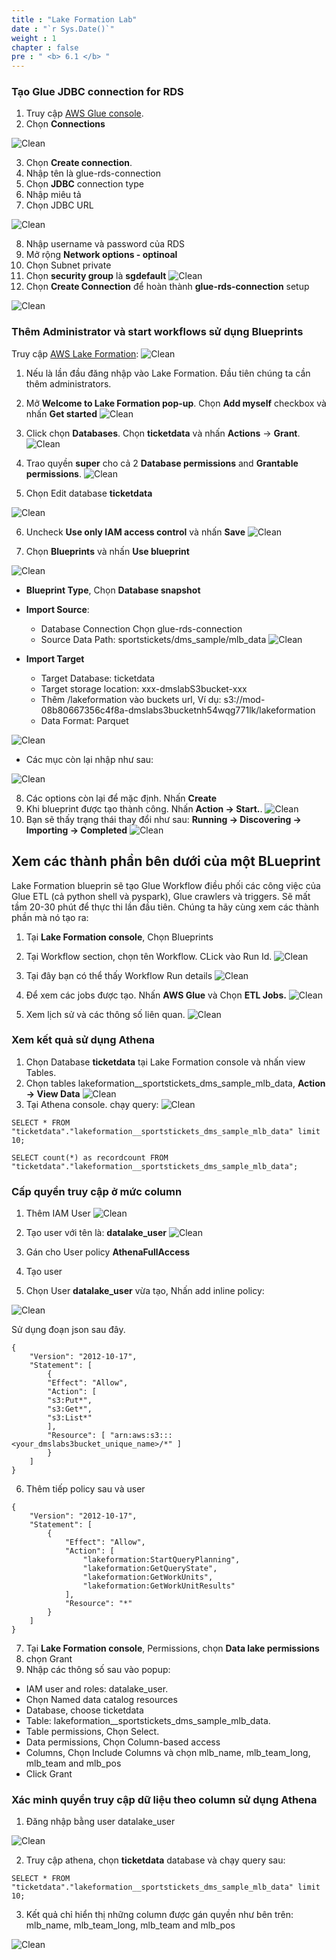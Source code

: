 ```yaml
---
title : "Lake Formation Lab"
date : "`r Sys.Date()`"
weight : 1
chapter : false
pre : " <b> 6.1 </b> "
---
```


### Tạo Glue JDBC connection for RDS
1. Truy cập [AWS Glue console](https://console.aws.amazon.com/glue/home).
2. Chọn **Connections** 

![Clean](/WorkShopTwo/images/6.clean/2.png)

3. Chọn **Create connection**.
4. Nhập tên là glue-rds-connection
5. Chọn **JDBC** connection type
6. Nhập miêu tả
7. Chọn JDBC URL

![Clean](/WorkShopTwo/images/6.clean/3.png)

8. Nhập username và password của RDS
9. Mở rộng **Network options - optinoal**
10. Chọn Subnet private
11. Chọn **security group** là **sgdefault**
![Clean](/WorkShopTwo/images/6.clean/4.png)
12. Chọn **Create Connection** để hoàn thành **glue-rds-connection** setup

![Clean](/WorkShopTwo/images/6.clean/5.png)

### Thêm Administrator và start workflows sử dụng Blueprints

Truy cập [AWS Lake Formation](https://console.aws.amazon.com/lakeformation/home): 
![Clean](/WorkShopTwo/images/6.clean/6.png)

1. Nếu là lần đầu đăng nhập vào Lake Formation. Đầu tiên chúng ta cần thêm administrators.
2. Mở **Welcome to Lake Formation pop-up**. Chọn **Add myself** checkbox và nhấn **Get started**
![Clean](/WorkShopTwo/images/6.clean/77.png)

3. Click chọn **Databases**. Chọn **ticketdata** và nhấn **Actions** -> **Grant**.
![Clean](/WorkShopTwo/images/6.clean/8.png)
4. Trao quyền **super** cho cả 2 **Database permissions** and **Grantable permissions**.
![Clean](/WorkShopTwo/images/6.clean/9.png)

5. Chọn Edit database **ticketdata**

![Clean](/WorkShopTwo/images/6.clean/10.png)

6. Uncheck **Use only IAM access control** và nhấn **Save**
![Clean](/WorkShopTwo/images/6.clean/1111.jpeg)

7. Chọn **Blueprints** và nhấn **Use blueprint**

![Clean](/WorkShopTwo/images/6.clean/11.png)

- **Blueprint Type**, Chọn **Database snapshot**
- **Import Source**: 
    - Database Connection Chọn glue-rds-connection
    - Source Data Path: sportstickets/dms_sample/mlb_data
![Clean](/WorkShopTwo/images/6.clean/12.png)

- **Import Target**
    - Target Database: ticketdata
    - Target storage location: xxx-dmslabS3bucket-xxx
    - Thêm /lakeformation vào buckets url, Ví dụ: s3://mod-08b80667356c4f8a-dmslabs3bucketnh54wqg771lk/lakeformation
    - Data Format: Parquet

![Clean](/WorkShopTwo/images/6.clean/1313.png)

- Các mục còn lại nhập như sau:

![Clean](/WorkShopTwo/images/6.clean/144.png)

8. Các options còn lại để mặc định. Nhấn **Create**
9. Khi blueprint được tạo thành công. Nhấn **Action → Start.**. 
![Clean](/WorkShopTwo/images/6.clean/14.png)
10. Bạn sẽ thấy trạng thái thay đổi như sau: **Running → Discovering → Importing → Completed**
![Clean](/WorkShopTwo/images/6.clean/15.png)

## Xem các thành phần bên dưới của một BLueprint
Lake Formation blueprin sẽ tạo Glue Workflow điều phối các công việc của Glue ETL (cả python shell và pyspark), Glue crawlers và triggers. Sẽ mất tầm 20-30 phút để thực thi lần đầu tiên. Chúng ta hãy cùng xem các thành phần mà nó tạo ra:
1. Tại **Lake Formation console**, Chọn Blueprints
2. Tại  Workflow section, chọn tên Workflow. CLick vào Run Id.
![Clean](/WorkShopTwo/images/6.clean/16.png)

3. Tại đây bạn có thể thấy Workflow Run details
![Clean](/WorkShopTwo/images/6.clean/17.png)

4. Để xem các jobs được tạo. Nhấn **AWS Glue** và Chọn **ETL Jobs.**
![Clean](/WorkShopTwo/images/6.clean/18.png)

5. Xem lịch sử và các thông số liên quan.
![Clean](/WorkShopTwo/images/6.clean/19.png)


### Xem kết quả sử dụng Athena

1. Chọn Database **ticketdata** tại Lake Formation console và nhấn view Tables.
2. Chọn tables lakeformation__sportstickets_dms_sample_mlb_data, **Action → View Data**
![Clean](/WorkShopTwo/images/6.clean/20.png)
3. Tại Athena console. chạy query:
![Clean](/WorkShopTwo/images/6.clean/21.png)

```
SELECT * FROM "ticketdata"."lakeformation__sportstickets_dms_sample_mlb_data" limit 10;
```

```
SELECT count(*) as recordcount FROM "ticketdata"."lakeformation__sportstickets_dms_sample_mlb_data";
```

### Cấp quyền truy cập ở mức column

1. Thêm IAM User
![Clean](/WorkShopTwo/images/6.clean/22.png)

2. Tạo user với tên là: **datalake_user**
![Clean](/WorkShopTwo/images/6.clean/23.png)
3. Gán cho User policy **AthenaFullAccess**
4. Tạo user

5. Chọn User **datalake_user** vừa tạo, Nhấn add inline policy:

![Clean](/WorkShopTwo/images/6.clean/24.png)

Sử dụng đoạn json sau đây.
```
{
    "Version": "2012-10-17",
    "Statement": [
        {
        "Effect": "Allow",
        "Action": [
        "s3:Put*",
        "s3:Get*",
        "s3:List*"
        ],
        "Resource": [ "arn:aws:s3:::<your_dmslabs3bucket_unique_name>/*" ]
        }
    ]
}  
```
6. Thêm tiếp policy sau và user
```
{
    "Version": "2012-10-17",
    "Statement": [
        {
            "Effect": "Allow",
            "Action": [
                "lakeformation:StartQueryPlanning",
                "lakeformation:GetQueryState",
                "lakeformation:GetWorkUnits",
                "lakeformation:GetWorkUnitResults"
            ],
            "Resource": "*"
        }
    ]
}
```

7. Tại **Lake Formation console**, Permissions, chọn **Data lake permissions**
8. chọn Grant
9. Nhập các thông số sau vào popup:
- IAM user and roles: datalake_user.
- Chọn Named data catalog resources
- Database, choose ticketdata
- Table: lakeformation__sportstickets_dms_sample_mlb_data.
- Table permissions, Chọn Select.
- Data permissions, Chọn Column-based access
- Columns, Chọn Include Columns và chọn mlb_name, mlb_team_long, mlb_team and mlb_pos
- Click Grant

### Xác minh quyền truy cập dữ liệu theo column sử dụng Athena

1. Đăng nhập bằng user datalake_user

![Clean](/WorkShopTwo/images/6.clean/25.jpeg)

2. Truy cập athena, chọn **ticketdata** database và chạy query sau:
```
SELECT * FROM "ticketdata"."lakeformation__sportstickets_dms_sample_mlb_data" limit 10;
```

3. Kết quả chỉ hiển thị những column được gán quyền như bên trên: mlb_name, mlb_team_long, mlb_team and mlb_pos

![Clean](/WorkShopTwo/images/6.clean/27.png)
